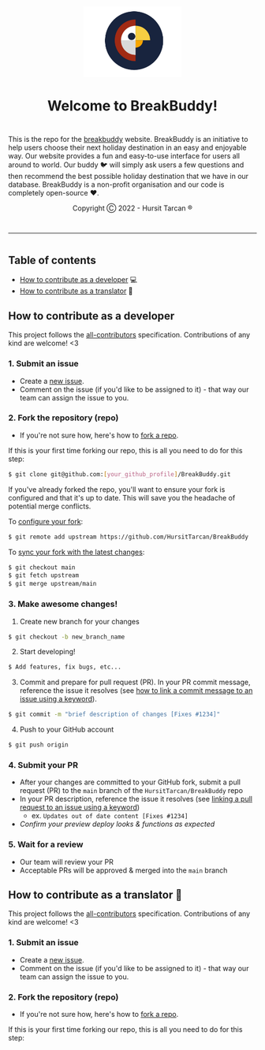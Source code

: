 <div align="center" style="margin-top: 1em; margin-bottom: 3em;">
  <a href="https://ethereum.org"><img alt="BreakBuddy logo" src="./docs/logo.png" alt="ethereum.org" width="200"></a>
  <h1>Welcome to BreakBuddy!</h1>
</div>

This is the repo for the [breakbuddy](https://breakbuddy.be) website. BreakBuddy is an initiative to help users choose their next holiday destination in an easy and enjoyable way. Our website provides a fun and easy-to-use interface for users all around to world. Our buddy :bird: will simply ask users a few questions and then recommend the best possible holiday destination that we have in our database. BreakBuddy is a non-profit organisation and our code is completely open-source :heart:.

<div align="center" style="margin-top: 1em; margin-bottom: 3em;">
  Copyright Ⓒ 2022 - Hursit Tarcan ®
</div>

<hr style="margin-top: 3em; margin-bottom: 3em;">

## Table of contents

- [How to contribute as a developer](#how-to-contribute-as-a-developer) :computer:
- [How to contribute as a translator](#how-to-contribute-as-a-translator) :pencil:

## How to contribute as a developer

This project follows the [all-contributors](https://allcontributors.org/docs/en/overview) specification. Contributions of any kind are welcome! <3

### 1. Submit an issue

- Create a [new issue](https://github.com/HUrsitTarcan/BreakBuddy/issues/new/choose).
- Comment on the issue (if you'd like to be assigned to it) - that way our team can assign the issue to you.

### 2. Fork the repository (repo)

- If you're not sure how, here's how to [fork a repo](https://help.github.com/en/articles/fork-a-repo).

If this is your first time forking our repo, this is all you need to do for this step:

```sh
$ git clone git@github.com:[your_github_profile]/BreakBuddy.git
```
If you've already forked the repo, you'll want to ensure your fork is configured and that it's up to date. This will save you the headache of potential merge conflicts.

To [configure your fork](https://docs.github.com/en/github/collaborating-with-issues-and-pull-requests/configuring-a-remote-for-a-fork):

```sh
$ git remote add upstream https://github.com/HursitTarcan/BreakBuddy
```

To [sync your fork with the latest changes](https://docs.github.com/en/github/collaborating-with-issues-and-pull-requests/syncing-a-fork):

```sh
$ git checkout main
$ git fetch upstream
$ git merge upstream/main
```
### 3. Make awesome changes!

1. Create new branch for your changes

```sh
$ git checkout -b new_branch_name
```

2. Start developing!

```sh
$ Add features, fix bugs, etc... 
```

3. Commit and prepare for pull request (PR). In your PR commit message, reference the issue it resolves (see [how to link a commit message to an issue using a keyword](https://docs.github.com/en/free-pro-team@latest/github/managing-your-work-on-github/linking-a-pull-request-to-an-issue#linking-a-pull-request-to-an-issue-using-a-keyword)).

```sh
$ git commit -m "brief description of changes [Fixes #1234]"
```

4. Push to your GitHub account

```sh
$ git push origin
```

### 4. Submit your PR

- After your changes are committed to your GitHub fork, submit a pull request (PR) to the `main` branch of the `HursitTarcan/BreakBuddy` repo
- In your PR description, reference the issue it resolves (see [linking a pull request to an issue using a keyword](https://docs.github.com/en/free-pro-team@latest/github/managing-your-work-on-github/linking-a-pull-request-to-an-issue#linking-a-pull-request-to-an-issue-using-a-keyword))
  - ex. `Updates out of date content [Fixes #1234]`
- _Confirm your preview deploy looks & functions as expected_

### 5. Wait for a review

- Our team will review your PR
- Acceptable PRs will be approved & merged into the `main` branch





## How to contribute as a translator :pencil:

This project follows the [all-contributors](https://allcontributors.org/docs/en/overview) specification. Contributions of any kind are welcome! <3

### 1. Submit an issue

- Create a [new issue](https://github.com/HUrsitTarcan/BreakBuddy/issues/new/choose).
- Comment on the issue (if you'd like to be assigned to it) - that way our team can assign the issue to you.

### 2. Fork the repository (repo)

- If you're not sure how, here's how to [fork a repo](https://help.github.com/en/articles/fork-a-repo).

If this is your first time forking our repo, this is all you need to do for this step:
